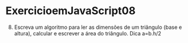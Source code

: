 # ExercicioemJavaScript08
8) Escreva um algoritmo para ler as dimensões de um triângulo (base e altura), calcular e escrever a área do triângulo. Dica a=b.h/2
